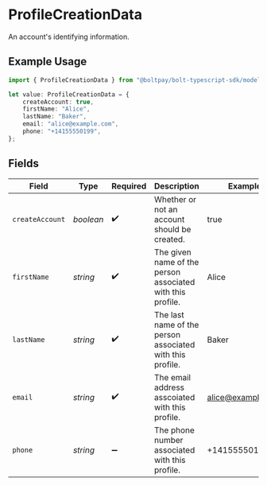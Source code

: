 # ProfileCreationData

An account's identifying information.

## Example Usage

```typescript
import { ProfileCreationData } from "@boltpay/bolt-typescript-sdk/models/components";

let value: ProfileCreationData = {
    createAccount: true,
    firstName: "Alice",
    lastName: "Baker",
    email: "alice@example.com",
    phone: "+14155550199",
};
```

## Fields

| Field                                                      | Type                                                       | Required                                                   | Description                                                | Example                                                    |
| ---------------------------------------------------------- | ---------------------------------------------------------- | ---------------------------------------------------------- | ---------------------------------------------------------- | ---------------------------------------------------------- |
| `createAccount`                                            | *boolean*                                                  | :heavy_check_mark:                                         | Whether or not an account should be created.               | true                                                       |
| `firstName`                                                | *string*                                                   | :heavy_check_mark:                                         | The given name of the person associated with this profile. | Alice                                                      |
| `lastName`                                                 | *string*                                                   | :heavy_check_mark:                                         | The last name of the person associated with this profile.  | Baker                                                      |
| `email`                                                    | *string*                                                   | :heavy_check_mark:                                         | The email address asscoiated with this profile.            | alice@example.com                                          |
| `phone`                                                    | *string*                                                   | :heavy_minus_sign:                                         | The phone number associated with this profile.             | +14155550199                                               |
